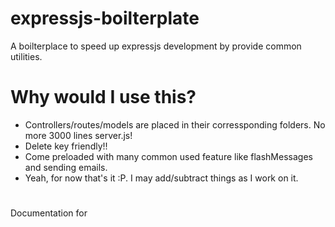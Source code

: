 # expressjs-boilterplate
A boilterplace to speed up expressjs development by provide common utilities.
# Why would I use this?
* Controllers/routes/models are placed in their corressponding folders. No more 3000 lines server.js!
* Delete key friendly!!
* Come preloaded with many common used feature like flashMessages and sending emails.
* Yeah, for now that's it :P. I may add/subtract things as I work on it.

#
Documentation
for 
